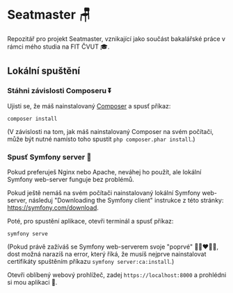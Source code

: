 # Seatmaster 🪑

Repozitář pro projekt Seatmaster, vznikající jako součást bakalářské práce v rámci mého studia na FIT ČVUT 🎓.

## Lokální spuštění

### Stáhni závislosti Composeru ⏬

Ujisti se, že máš nainstalovaný [Composer](https://getcomposer.org/download/)
a spusť příkaz:

```
composer install
```

(V závislosti na tom, jak máš nainstalovaný Composer na svém počítači, může být nutné namísto toho spustit `php composer.phar install`.)

### Spusť Symfony server 🏃

Pokud preferuješ Nginx nebo Apache, neváhej ho použít, ale lokální Symfony web-server
funguje bez problémů.

Pokud ještě nemáš na svém počítači nainstalovaný lokální Symfony web-server, následuj
"Downloading the Symfony client" instrukce z této stránky: https://symfony.com/download.

Poté, pro spustění aplikace, otevři terminál a spusť příkaz:

```
symfony serve
```

(Pokud právě zažíváš se Symfony web-serverem svoje "poprvé" 👩🏽‍❤️‍👨🏽, dost možná narazíš na
error, který říká, že musíš nejprve nainstalovat certifikáty spuštěním příkazu `symfony server:ca:install`.)

Otevři oblíbený webový prohlížeč, zadej `https://localhost:8000` a prohlédni si mou aplikaci 🔎.
